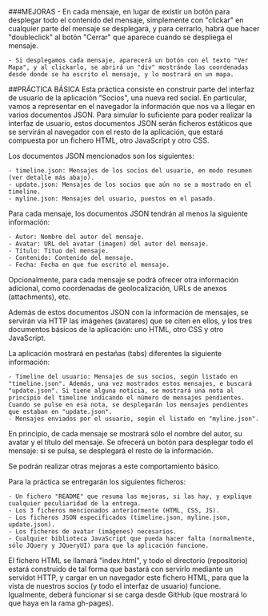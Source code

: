 ###MEJORAS
	- En cada mensaje, en lugar de existir un botón para desplegar todo el contenido del mensaje, simplemente con "clickar" en cualquier parte del mensaje se desplegará, y para cerrarlo, habrá que hacer "doubleclick" al botón "Cerrar" que aparece cuando se despliega el mensaje.

	- Si desplegamos cada mensaje, aparecerá un botón con el texto "Ver Mapa", y al clickarlo, se abrirá un "div" mostrándo las coordenadas desde donde se ha escrito el mensaje, y lo mostrará en un mapa.



##PRÁCTICA BÁSICA
Esta práctica consiste en construir parte del interfaz de usuario de la aplicación "Socios", una nueva red social. En particular, vamos a representar en el navegador la información que nos va a llegar en varios documentos JSON. Para simular lo suficiente para poder realizar la interfaz de usuario, estos documentos JSON serán ficheros estáticos que se servirán al navegador con el resto de la aplicación, que estará compuesta por un fichero HTML, otro JavaScript y otro CSS.

Los documentos JSON mencionados son los siguientes:

	- timeline.json: Mensajes de los socios del usuario, en modo resumen (ver detalle más abajo).
	- update.json: Mensajes de los socios que aún no se a mostrado en el timeline.
	- myline.json: Mensajes del usuario, puestos en el pasado.

Para cada mensaje, los documentos JSON tendrán al menos la siguiente información:

	- Autor: Nombre del autor del mensaje.
	- Avatar: URL del avatar (imagen) del autor del mensaje.
	- Título: Títuo del mensaje.
	- Contenido: Contenido del mensaje.
	- Fecha: Fecha en que fue escrito el mensaje.

Opcionalmente, para cada mensaje se podrá ofrecer otra información adicional, como coordenadas de geolocalización, URLs de anexos (attachments), etc.

Además de estos documentos JSON con la información de mensajes, se servirán vía HTTP las imágenes (avatares) que se citen en ellos, y los tres documentos básicos de la aplicación: uno HTML, otro CSS y otro JavaScript.

La aplicación mostrará en pestañas (tabs) diferentes la siguiente información:

	- Timeline del usuario: Mensajes de sus socios, según listado en "timeline.json". Además, una vez mostrados estos mensajes, e buscará "update.json". Si tiene alguna noticia, se mostrará una nota al principio del timeline indicando el número de mensajes pendientes. Cuando se pulse en esa nota, se desplegarán los mensajes pendientes que estaban en "update.json".
	- Mensajes enviados por el usuario, según el listado en "myline.json".

En principio, de cada mensaje se mostrará sólo el nombre del autor, su avatar y el título del mensaje. Se ofrecerá un botón para desplegar todo el mensaje: si se pulsa, se desplegará el resto de la información.

Se podrán realizar otras mejoras a este comportamiento básico.

Para la práctica se entregarán los siguientes ficheros:

	- Un fichero "README" que resuma las mejoras, si las hay, y explique cualquier peculiaridad de la entrega.
	- Los 3 ficheros mencionados anteriormente (HTML, CSS, JS).
	- Los ficheros JSON especificados (timeline.json, myline.json, update.json).
	- Los ficheros de avatar (imágenes) necesarios.
	- Cualquier biblioteca JavaScript que pueda hacer falta (normalmente, sólo JQuery y JQueryUI) para que la aplicación funcione.

El fichero HTML se llamará "index.html", y todo el directorio (repositorio) estará construido de tal forma que bastará con servirlo mediante un servidot HTTP, y cargar en un navegador este fichero HTML, para que la vista de nuestros socios (y todo el interfaz de usuario) funcione. Igualmente, deberá funcionar si se carga desde GitHub (que mostrará lo que haya en la rama gh-pages).